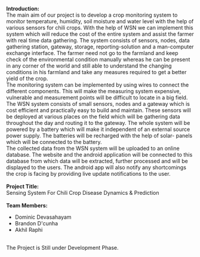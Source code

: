 <b>Introduction:</b><br>
The main aim of our project is to develop a crop monitoring system to monitor temperature, humidity, soil moisture and water level with the help of various sensors for chili crops. With the help of WSN we can implement this system which will reduce the cost of the entire system and assist the farmer with real time data gathering. The system consists of sensors, nodes, data gathering station, gateway, storage, reporting-solution and a man-computer exchange interface. The farmer need not go to the farmland and keep check of the environmental condition manually whereas he can be present in any corner of the world and still able to understand the changing conditions in his farmland and take any measures required to get a better yield of the crop. <br>
The monitoring system can be implemented by using wires to connect the different components. This will make the measuring system expensive, vulnerable and measurement points will be difficult to locate in a big field. The WSN system consists of small sensors, nodes and a gateway which is cost efficient and practically easy to build and maintain. These sensors will be deployed at various places on the field which will be gathering data throughout the day and routing it to the gateway. The whole system will be powered by a battery which will make it independent of an external source power supply. The batteries will be recharged with the help of solar- panels which will be connected to the battery. <br>
The collected data from the WSN system will be uploaded to an online database. The website and the android application will be connected to this database from which data will be extracted, 
further processed and will be displayed to the users. The android app will also notify any shortcomings the crop is facing by providing live update notifications to the user.
<br><br>
<b>Project Title:</b><br>
Sensing System For Chili Crop Disease Dynamics & Prediction
<br><br>
<b>Team Members:</b>
<ul>
<li>Dominic Devasahayam</li>
<li>Brandon D'cunha</li>
<li>Akhil Raphi</li>
</ul>
<br>
The Project is Still under Development Phase.
